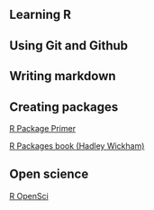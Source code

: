 ## Learning R

## Using Git and Github

## Writing markdown

## Creating packages

[R Package Primer](http://kbroman.org/pkg_primer/)

[R Packages book (Hadley Wickham)](http://r-pkgs.had.co.nz/)

## Open science

[R OpenSci](https://ropensci.org/)